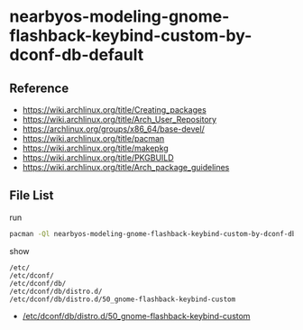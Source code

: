 
# nearbyos-modeling-gnome-flashback-keybind-custom-by-dconf-db-default


## Reference

* https://wiki.archlinux.org/title/Creating_packages
* https://wiki.archlinux.org/title/Arch_User_Repository
* https://archlinux.org/groups/x86_64/base-devel/
* https://wiki.archlinux.org/title/pacman
* https://wiki.archlinux.org/title/makepkg
* https://wiki.archlinux.org/title/PKGBUILD
* https://wiki.archlinux.org/title/Arch_package_guidelines


## File List

run

``` sh
pacman -Ql nearbyos-modeling-gnome-flashback-keybind-custom-by-dconf-db-default -q
```

show

```
/etc/
/etc/dconf/
/etc/dconf/db/
/etc/dconf/db/distro.d/
/etc/dconf/db/distro.d/50_gnome-flashback-keybind-custom
```

* [/etc/dconf/db/distro.d/50_gnome-flashback-keybind-custom](asset/overlay/etc/dconf/db/distro.d/50_gnome-flashback-keybind-custom)

